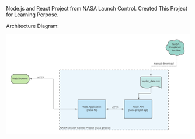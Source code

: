 Node.js and React Project from NASA Launch Control. Created This Project for Learning Perpose.

Architecture Diagram:

![alt text](https://github.com/sagarkpatil3/NASA-Project/blob/master/Project_Architectural_Diagram.png?raw=true)
